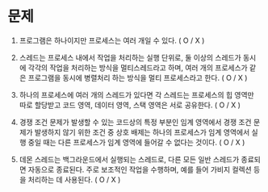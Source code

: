 # 문제

1. 프로그램은 하나이지만 프로세스는 여러 개일 수 있다. ( O / X )

2. 스레드는 프로세스 내에서 작업을 처리하는 실행 단위로, 둘 이상의 스레드가 동시에 각각의 작업을 처리하는 방식을 멀티스레드라고 하며, 여러 개의 프로세스가 같은 프로그램을 동시에 병렬처리 하는 방식을 멀티 프로세스라고 한다. ( O / X )

3. 하나의 프로세스에 여러 개의 스레드가 있다면 각 스레드는 프로세스의 힙 영역만 따로 할당받고 코드 영역, 데이터 영역, 스택 영역은 서로 공유한다. ( O / X )

4. 경쟁 조건 문제가 발생할 수 있는 코드상의 특정 부분인 임계 영역에서 경쟁 조건 문제가 발생하지 않기 위한 조건 중 상호 배제는 하나의 프로세스가 임계 영역에서 실행 중일 때는 다른 프로세스가 임계 영역에 들어갈 수 없다는 것이다. ( O / X )

5. 데몬 스레드는 백그라운드에서 실행되는 스레드로, 다른 모든 일반 스레드가 종료되면 자동으로 종료된다. 주로 보조적인 작업을 수행하며, 예를 들어 가비지 컬렉션 등을 처리하는 데 사용된다. ( O / X )
